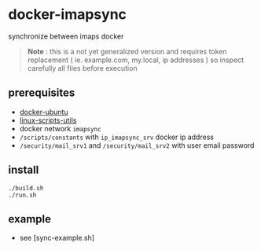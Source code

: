 # docker-imapsync

synchronize between imaps docker

> **Note** : this is a not yet generalized version and requires token replacement ( ie. example.com, my.local, ip addresses ) so inspect carefully all files before execution

## prerequisites

- [docker-ubuntu](https://github.com/devel0/docker-ubuntu)
- [linux-scripts-utils](https://github.com/devel0/linux-scripts-utils)
- docker network `imapsync`
- `/scripts/constants` with `ip_imapsync_srv` docker ip address
- `/security/mail_srv1` and `/security/mail_srv2` with user email password

## install

```
./build.sh
./run.sh
```

## example

- see [sync-example.sh]
